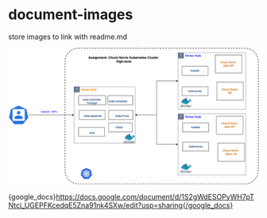 # document-images
store images to link with readme.md


![application flow ](k8s-Kubernetes_Design.drawio.png)


{google_docs}https://docs.google.com/document/d/1S2gWdESOPyWH7pTNtcj_UGEPFKcedqE5Zna91nk4SXw/edit?usp=sharing{/google_docs}
